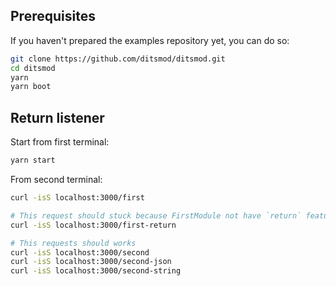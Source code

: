 ## Prerequisites

If you haven't prepared the examples repository yet, you can do so:

```bash
git clone https://github.com/ditsmod/ditsmod.git
cd ditsmod
yarn
yarn boot
```

## Return listener

Start from first terminal:

```bash
yarn start
```

From second terminal:

```bash
curl -isS localhost:3000/first

# This request should stuck because FirstModule not have `return` feature
curl -isS localhost:3000/first-return

# This requests should works
curl -isS localhost:3000/second
curl -isS localhost:3000/second-json
curl -isS localhost:3000/second-string
```
